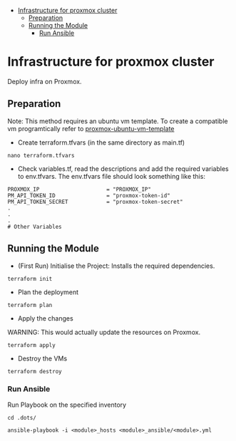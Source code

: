 <!--ts-->
- [Infrastructure for proxmox cluster](#infrastructure-for-proxmox-cluster)
  - [Preparation](#preparation)
  - [Running the Module](#running-the-module)
    - [Run Ansible](#run-ansible)
<!--te-->

# Infrastructure for proxmox cluster

Deploy infra on Proxmox.

## Preparation

Note: This method requires an ubuntu vm template. To create a compatible vm programtically refer to [proxmox-ubuntu-vm-template](https://github.com/prashantsolanki3/proxmox-ubuntu-vm-template)
- Create terraform.tfvars (in the same directory as main.tf)

```
nano terraform.tfvars
```

- Check variables.tf, read the descriptions and add the required variables to env.tfvars. The env.tfvars file should look something like this:

```
PROXMOX_IP                     = "PROXMOX_IP"
PM_API_TOKEN_ID                = "proxmox-token-id"
PM_API_TOKEN_SECRET            = "proxmox-token-secret"
.
.
.
# Other Variables
```

## Running the Module

- (First Run) Initialise the Project: Installs the required dependencies.

```
terraform init
```

- Plan the deployment

```
terraform plan
```

- Apply the changes

WARNING: This would actually update the resources on Proxmox.

```
terraform apply
```
- Destroy the VMs

```
terraform destroy
```


### Run Ansible

Run Playbook on the specified inventory

```
cd .dots/

ansible-playbook -i <module>_hosts <module>_ansible/<module>.yml
```